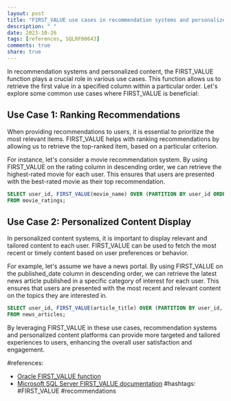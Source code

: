 ```yaml
---
layout: post
title: "FIRST_VALUE use cases in recommendation systems and personalized content"
description: " "
date: 2023-10-26
tags: [references, SQLRF00643]
comments: true
share: true
---
```


In recommendation systems and personalized content, the FIRST_VALUE function plays a crucial role in various use cases. This function allows us to retrieve the first value in a specified column within a particular order. Let's explore some common use cases where FIRST_VALUE is beneficial:

## Use Case 1: Ranking Recommendations

When providing recommendations to users, it is essential to prioritize the most relevant items. FIRST_VALUE helps with ranking recommendations by allowing us to retrieve the top-ranked item, based on a particular criterion.

For instance, let's consider a movie recommendation system. By using FIRST_VALUE on the rating column in descending order, we can retrieve the highest-rated movie for each user. This ensures that users are presented with the best-rated movie as their top recommendation.

```sql
SELECT user_id, FIRST_VALUE(movie_name) OVER (PARTITION BY user_id ORDER BY rating DESC) AS top_movie
FROM movie_ratings;
```

## Use Case 2: Personalized Content Display

In personalized content systems, it is important to display relevant and tailored content to each user. FIRST_VALUE can be used to fetch the most recent or timely content based on user preferences or behavior.

For example, let's assume we have a news portal. By using FIRST_VALUE on the published_date column in descending order, we can retrieve the latest news article published in a specific category of interest for each user. This ensures that users are presented with the most recent and relevant content on the topics they are interested in.

```sql
SELECT user_id, FIRST_VALUE(article_title) OVER (PARTITION BY user_id, category ORDER BY published_date DESC) AS recent_article
FROM news_articles;
```

By leveraging FIRST_VALUE in these use cases, recommendation systems and personalized content platforms can provide more targeted and tailored experiences to users, enhancing the overall user satisfaction and engagement.

#references: 
- [Oracle FIRST_VALUE function](https://docs.oracle.com/cd/B28359_01/server.111/b28286/functions075.htm#SQLRF00643)
- [Microsoft SQL Server FIRST_VALUE documentation](https://docs.microsoft.com/en-us/sql/t-sql/functions/first-value-transact-sql?view=sql-server-ver15) 
#hashtags: #FIRST_VALUE #recommendations